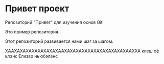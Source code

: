# Привет проект

Репозиторий "Привет" для изучения основ Git

Это пример репозитория.

Этот репозиторий развивается нами шаг за шагом.

ХААХАХАХАХАХАХАХАХААХАХАХАХАХАХАХАХАХАХАХААХХА клеш оф клэнс Елизар ньюбэланс
